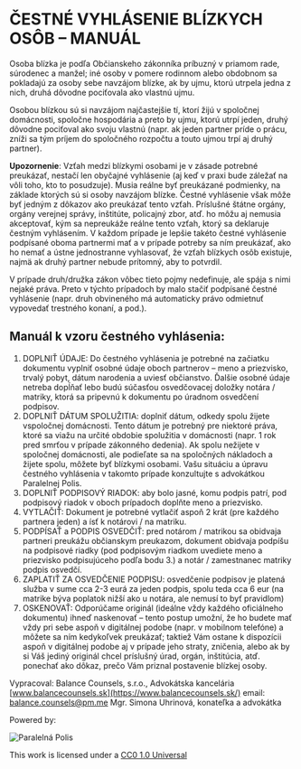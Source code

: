 # ČESTNÉ VYHLÁSENIE BLÍZKYCH OSÔB – MANUÁL

Osoba blízka je podľa Občianskeho zákonníka príbuzný v priamom rade, súrodenec a manžel; 
iné osoby v pomere rodinnom alebo obdobnom sa pokladajú za osoby sebe navzájom blízke, 
ak by ujmu, ktorú utrpela jedna z nich, druhá dôvodne pociťovala ako vlastnú ujmu.

Osobou blízkou sú si navzájom najčastejšie tí, ktorí žijú v spoločnej domácnosti, spoločne 
hospodária a preto by ujmu, ktorú utrpí jeden, druhý dôvodne pociťoval ako svoju vlastnú 
(napr. ak jeden partner príde o prácu, zníži sa tým príjem do spoločného rozpočtu a touto
ujmou trpí aj druhý partner).

**Upozornenie**: Vzťah medzi blízkymi osobami je v zásade potrebné preukázať, nestačí len obyčajné
vyhlásenie (aj keď v praxi bude záležať na vôli toho, kto to posudzuje). Musia reálne byť 
preukázané podmienky, na základe ktorých sú si osoby navzájom blízke. Čestné vyhlásenie 
však môže byť jedným z dôkazov ako preukázať tento vzťah. Príslušné štátne orgány, orgány 
verejnej správy, inštitúte, policajný zbor, atď. ho môžu aj nemusia akceptovať, kým sa nepreukáže 
reálne tento vzťah, ktorý sa deklaruje čestným vyhlásením. V každom prípade je lepšie takéto 
čestné vyhlásenie podpísané oboma partnermi mať a v prípade potreby sa ním preukázať, ako ho 
nemať a ústne jednostranne vyhlasovať, že vzťah blízkych osôb existuje, najmä ak druhý partner 
nebude prítomný, aby to potvrdil.

V prípade druh/družka zákon vôbec tieto pojmy nedefinuje, ale spája s nimi nejaké práva. 
Preto v týchto prípadoch by malo stačiť podpísané čestné vyhlásenie (napr. druh obvineného
má automaticky právo odmietnuť vypovedať trestného konaní, a pod.).

## Manuál k vzoru čestného vyhlásenia:

1. DOPLNIŤ ÚDAJE: Do čestného vyhlásenia je potrebné na začiatku dokumentu vyplniť osobné údaje oboch partnerov – meno a priezvisko, trvalý pobyt, dátum narodenia a uviesť občianstvo. Ďalšie osobné údaje netreba dopĺňať lebo budú súčasťou osvedčovacej doložky notára / matriky, ktorá sa pripevnú k dokumentu po úradnom osvedčení podpisov.
2. DOPLNIŤ DÁTUM SPOLUŽITIA: doplniť dátum, odkedy spolu žijete vspoločnej domácnosti. Tento dátum je potrebný pre niektoré práva, ktoré sa viažu na určité obdobie spolužitia v domácnosti (napr. 1 rok pred smrťou v prípade zákonného dedenia). Ak spolu nežijete v spoločnej domácnosti, ale podieľate sa na spoločných nákladoch a žijete spolu, môžete byť blízkymi osobami. Vašu situáciu a úpravu čestného vyhlásenia v takomto prípade konzultujte s advokátkou Paralelnej Polis.
3. DOPLNIŤ PODPISOVÝ RIADOK: aby bolo jasné, komu podpis patrí, pod podpisový riadok v oboch prípadoch doplňte meno a priezvisko.
4. VYTLAČIŤ: Dokument je potrebné vytlačiť aspoň 2 krát (pre každého partnera jeden) a ísť k notárovi / na matriku.
5. PODPÍSAŤ a PODPIS OSVEDČIŤ: pred notárom / matrikou sa obidvaja partneri preukážu občianskym preukazom, dokument obidvaja podpíšu na podpisové riadky (pod podpisovým riadkom uvediete meno a priezvisko podpisujúceho podľa bodu 3.) a notár / zamestnanec matriky podpis osvedčí.
6. ZAPLATIŤ ZA OSVEDČENIE PODPISU: osvedčenie podpisov je platená služba v sume cca 2-3 eurá za jeden podpis, spolu teda cca 6 eur (na matrike býva poplatok nižší ako u notára, ale nemusí to byť pravidlom)
7. OSKENOVAŤ: Odporúčame originál (ideálne vždy každého oficiálneho dokumentu) ihneď naskenovať – tento postup umožní, že ho budete mať vždy pri sebe aspoň v digitálnej podobe (napr. v mobilnom telefóne) a môžete sa ním kedykoľvek preukázať; taktiež Vám ostane k dispozícii aspoň v digitálnej podobe aj v prípade jeho straty, zničenia, alebo ak by si Váš jediný originál chcel príslušný úrad, orgán, inštitúcia, atď. ponechať ako dôkaz, prečo Vám priznal postavenie blízkej osoby.


Vypracoval: Balance Counsels, s.r.o., Advokátska kancelária [www.balancecounsels.sk](https://www.balancecounsels.sk/) email: [balance.counsels@pm.me](mailto:balance.counsels@pm.me)
Mgr. Simona Uhrinová, konateľka a advokátka

Powered by:

![Paralelná Polis](https://paralelnapolis.github.io/tameMe/images/logo-ppba.png "Logo Paralelná Polis Bratislava")

This work is licensed under a [CC0 1.0 Universal](https://creativecommons.org/publicdomain/zero/1.0/)
